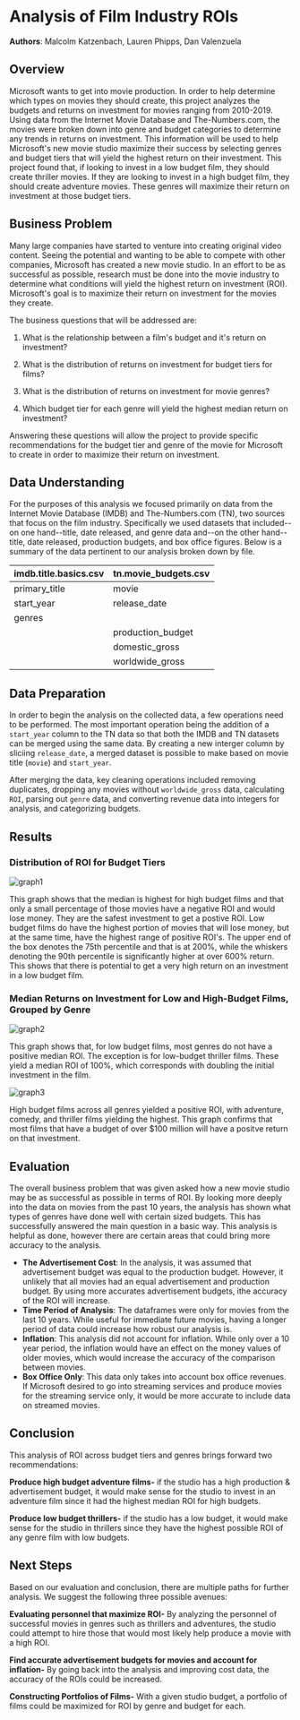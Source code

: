 # Analysis of Film Industry ROIs
**Authors**: Malcolm Katzenbach, Lauren Phipps, Dan Valenzuela

## Overview

Microsoft wants to get into movie production. In order to help determine which types on movies they should create, this project analyzes the budgets and returns on investment for movies ranging from 2010-2019. Using data from the Internet Movie Database and The-Numbers.com, the movies were broken down into genre and budget categories to determine any trends in returns on investment. This information will be used to help Microsoft's new movie studio maximize their success by selecting genres and budget tiers that will yield the highest return on their investment. This project found that, if looking to invest in a low budget film, they should create thriller movies. If they are looking to invest in a high budget film, they should create adventure movies. These genres will maximize their return on investment at those budget tiers. 


## Business Problem

Many large companies have started to venture into creating original video content. Seeing the potential and wanting to be able to compete with other companies, Microsoft has created a new movie studio. In an effort to be as successful as possible, research must be done into the movie industry to determine what conditions will yield the highest return on investment (ROI). Microsoft's goal is to maximize their return on investment for the movies they create. 

The business questions that will be addressed are:

  1) What is the relationship between a film's budget and it's return on investment?

  2) What is the distribution of returns on investment for budget tiers for films?

  3) What is the distribution of returns on investment for movie genres?

  4) Which budget tier for each genre will yield the highest median return on investment?

Answering these questions will allow the project to provide specific recommendations for the budget tier and genre of the movie for Microsoft to create in order to maximize their return on investment. 


## Data Understanding
For the purposes of this analysis we focused primarily on data from the Internet Movie Database (IMDB) and The-Numbers.com (TN), two sources that focus on the film industry. Specifically we used datasets that included--on one hand--title, date released, and genre data and--on the other hand--title, date released, production budgets, and box office figures. Below is a summary of the data pertinent to our analysis broken down by file. 

| imdb.title.basics.csv | tn.movie_budgets.csv |
| --- | --- |
| primary_title | movie |
| start_year | release_date |
| genres |  |
|  | production_budget |
|  | domestic_gross |
|  | worldwide_gross |

## Data Preparation
In order to begin the analysis on the collected data, a few operations need to be performed. The most important operation being the addition of a `start_year` column to the TN data so that both the IMDB and TN datasets can be merged using the same data. By creating a new interger column by sliciing `release_date`, a merged dataset is possible to make based on movie title (`movie`) and `start_year`. 

After merging the data, key cleaning operations included removing duplicates, dropping any movies without `worldwide_gross` data,  calculating `ROI`, parsing out `genre` data, and converting revenue data into integers for analysis, and categorizing budgets.

## Results

### Distribution of ROI for Budget Tiers
![graph1](./images/budgettierboxplot.png)

This graph shows that the median is highest for high budget films and that only a small percentage of those movies have a negative ROI and would lose money. They are the safest investment to get a postive ROI. Low budget films do have the highest portion of movies that will lose money, but at the same time, have the highest range of positive ROI's. The upper end of the box denotes the 75th percentile and that is at 200%, while the whiskers denoting the 90th percentile is significantly higher at over 600% return. This shows that there is potential to get a very high return on an investment in a low budget film.


### Median Returns on Investment for Low and High-Budget Films, Grouped by Genre

![graph2](./images/Median_ROI_for_Low_Budget_Films_by_Genre.png)

This graph shows that, for low budget films, most genres do not have a positive median ROI. The exception is for low-budget thriller films. These yield a median ROI of 100%, which corresponds with doubling the initial investment in the film.

![graph3](./images/Median_ROI_for_High_Budget_Films_by_Genre.png)

High budget films across all genres yielded a positive ROI, with adventure, comedy, and thriller films yielding the highest. This graph confirms that most films that have a budget of over $100 million will have a positve return on that investment.

## Evaluation

The overall business problem that was given asked how a new movie studio may be as successful as possible in terms of ROI. By looking more deeply into the data on movies from the past 10 years, the analysis has shown what types of genres have done well with certain sized budgets. This has successfully answered the main question in a basic way. This analysis is helpful as done, however there are certain areas that could bring more accuracy to the analysis. 

- **The Advertisement Cost**: In the analysis, it was assumed that advertisement budget was equal to the production budget. However, it unlikely that all movies had an equal advertisement and production budget. By using more accurates advertisement budgets, ithe accuracy of the ROI will increase.
- **Time Period of Analysis**: The dataframes were only for movies from the last 10 years.     While useful for immediate future movies, having a longer period of data could increase how robust our analysis is.
- **Inflation**: This analysis did not account for inflation. While only over a 10 year period, the inflation would have an effect on the money values of older movies, which would increase the accuracy of the comparison between  movies.
- **Box Office Only**: This data only takes into account box office revenues. If Microsoft desired to go into streaming services and produce movies for the streaming service only, it would be more accurate to include data on streamed movies.
    
    
## Conclusion

This analysis of ROI across budget tiers and genres brings forward two recommendations:

**Produce high budget adventure films-** if the studio has a high production & advertisement budget, it would make sense for the studio to invest in an adventure film since it had the highest median ROI for high budgets.

**Produce low budget thrillers-** if the studio has a low budget, it would make sense for the studio in thrillers since they have the highest possible ROI of any genre film with low budgets. 

## Next Steps

Based on our evaluation and conclusion, there are multiple paths for further analysis. We suggest the following three possible avenues:

**Evaluating personnel that maximize ROI-** By analyzing the personnel of successful movies in genres such as thrillers and adventures, the studio could attempt to hire those that would most likely help produce a movie with a high ROI.

**Find accurate advertisement budgets for movies and account for inflation-** By going back into the analysis and improving cost data, the accuracy of the ROIs could be increased.

**Constructing Portfolios of Films-** With a given studio budget, a portfolio of films could be maximized for ROI by genre and budget for each.
